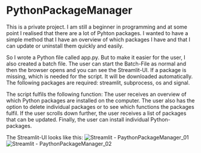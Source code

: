 # PythonPackageManager
This is a private project. I am still a beginner in programming and at some point I realised that there are a lot of Pyhton packages. I wanted to have a simple method that I have an overview of which packages I have and that I can update or uninstall them quickly and easily.

So I wrote a Python file called app.py. But to make it easier for the user, I also created a batch file. The user can start the Batch-File as normal and then the browser opens and you can see the Streamlit-UI. If a package is missing, which is needed for the script. It will be downloaded automatically. The following packages are required: streamlit, subprocess, os and signal. 

The script fulfils the following function: The user receives an overview of which Python packages are installed on the computer. The user also has the option to delete individual packages or to see which functions the packages fulfil. If the user scrolls down further, the user receives a list of packages that can be updated. Finally, the user can install individual Python-packages. 

The Streamlit-UI looks like this:
![Streamlit - PaythonPackageManager_01](https://github.com/1o11o1/PythonPackageManager/assets/130406548/b2699678-6c47-4c47-93d4-5aad5cb22f04)
![Streamlit - PaythonPackageManager_02](https://github.com/1o11o1/PythonPackageManager/assets/130406548/7d0f2bb8-815d-4636-b540-fe51088109f2)

